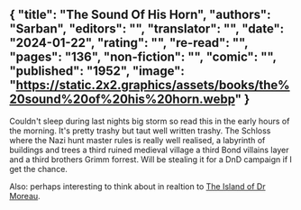 {
 "title": "The Sound Of His Horn",
 "authors": "Sarban",
 "editors": "",
 "translator": "",
 "date": "2024-01-22",
 "rating": "",
 "re-read": "",
 "pages": "136",
 "non-fiction": "",
 "comic": "",
 "published": "1952",
 "image": "https://static.2x2.graphics/assets/books/the%20sound%20of%20his%20horn.webp"
}
---

Couldn't sleep during last nights big storm so read this in the early hours of the morning. It's pretty trashy but taut well written trashy. The Schloss where the Nazi hunt master rules is really well realised, a labyrinth of buildings and trees a third ruined medieval village a third Bond villains layer and a third brothers Grimm forrest. Will be stealing it for a DnD campaign if I get the chance.

Also: perhaps interesting to think about in realtion to [The Island of Dr Moreau](http://localhost:5173/book-The-Island-of-Dr-Moreau(1896)).
